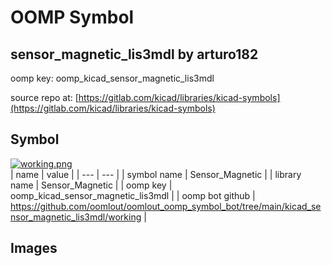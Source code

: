 # OOMP Symbol  
## sensor_magnetic_lis3mdl  by arturo182  
  
oomp key: oomp_kicad_sensor_magnetic_lis3mdl  
  
source repo at: [https://gitlab.com/kicad/libraries/kicad-symbols](https://gitlab.com/kicad/libraries/kicad-symbols)  
## Symbol  
  
[![working.png](working_600.png)](working.png)  
| name | value | 
| --- | --- | 
| symbol name | Sensor_Magnetic | 
| library name | Sensor_Magnetic | 
| oomp key | oomp_kicad_sensor_magnetic_lis3mdl | 
| oomp bot github | https://github.com/oomlout/oomlout_oomp_symbol_bot/tree/main/kicad_sensor_magnetic_lis3mdl/working | 
## Images  
